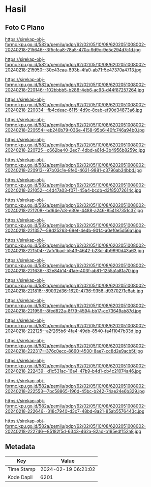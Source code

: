 # Hasil

## Foto C Plano

https://sirekap-obj-formc.kpu.go.id/582a/pemilu/pdpr/62/02/05/10/08/6202051008002-20240218-215646--3f5cfca8-78a5-470a-9d9c-9e5c294d7c1d.jpg

https://sirekap-obj-formc.kpu.go.id/582a/pemilu/pdpr/62/02/05/10/08/6202051008002-20240218-215950--30c43caa-893b-4fa0-ab71-5e47370a4713.jpg

https://sirekap-obj-formc.kpu.go.id/582a/pemilu/pdpr/62/02/05/10/08/6202051008002-20240218-220146--102bbbb5-b288-4eb6-ac93-d44f87257264.jpg

https://sirekap-obj-formc.kpu.go.id/582a/pemilu/pdpr/62/02/05/10/08/6202051008002-20240218-220334--fb4cdeac-6115-4d9c-8cab-ef90d34873a6.jpg

https://sirekap-obj-formc.kpu.go.id/582a/pemilu/pdpr/62/02/05/10/08/6202051008002-20240218-220554--eb240b79-036e-4158-95b6-40fc746a94b0.jpg

https://sirekap-obj-formc.kpu.go.id/582a/pemilu/pdpr/62/02/05/10/08/6202051008002-20240218-220725--c662be40-2ec7-4dbd-a61d-3b4956b8259c.jpg

https://sirekap-obj-formc.kpu.go.id/582a/pemilu/pdpr/62/02/05/10/08/6202051008002-20240218-220913--97b03c1e-8fe0-4631-9881-c3796ab34bbd.jpg

https://sirekap-obj-formc.kpu.go.id/582a/pemilu/pdpr/62/02/05/10/08/6202051008002-20240218-221052--c4d47a03-f071-45a4-bcdb-d3f85072614c.jpg

https://sirekap-obj-formc.kpu.go.id/582a/pemilu/pdpr/62/02/05/10/08/6202051008002-20240218-221208--bd64e7c8-e30e-4488-a246-854187351c37.jpg

https://sirekap-obj-formc.kpu.go.id/582a/pemilu/pdpr/62/02/05/10/08/6202051008002-20240218-221357--59d25263-69ef-4e4b-9014-a0ef0e5d56a1.jpg

https://sirekap-obj-formc.kpu.go.id/582a/pemilu/pdpr/62/02/05/10/08/6202051008002-20240218-221504--2afc1bad-b543-4642-b23d-4b9890d43a63.jpg

https://sirekap-obj-formc.kpu.go.id/582a/pemilu/pdpr/62/02/05/10/08/6202051008002-20240218-221636--32e84b14-41ae-403f-ab81-1255a1a81a70.jpg

https://sirekap-obj-formc.kpu.go.id/582a/pemilu/pdpr/62/02/05/10/08/6202051008002-20240218-221818--89032d36-1620-4736-9358-d9370271c8ab.jpg

https://sirekap-obj-formc.kpu.go.id/582a/pemilu/pdpr/62/02/05/10/08/6202051008002-20240218-221956--8fed822a-8f79-4594-bb17-cc73649ab87d.jpg

https://sirekap-obj-formc.kpu.go.id/582a/pemilu/pdpr/62/02/05/10/08/6202051008002-20240218-222125--a2f265b6-4fa4-49db-8540-fa4f1047b33d.jpg

https://sirekap-obj-formc.kpu.go.id/582a/pemilu/pdpr/62/02/05/10/08/6202051008002-20240218-222317--376c0ecc-8660-4500-8ae7-cc8d2e9acb5f.jpg

https://sirekap-obj-formc.kpu.go.id/582a/pemilu/pdpr/62/02/05/10/08/6202051008002-20240218-222439--d1c531ac-16a4-47b9-b4d1-cb4c21074a46.jpg

https://sirekap-obj-formc.kpu.go.id/582a/pemilu/pdpr/62/02/05/10/08/6202051008002-20240218-222553--7bc58865-196d-45bc-b242-74ae24e6b329.jpg

https://sirekap-obj-formc.kpu.go.id/582a/pemilu/pdpr/62/02/05/10/08/6202051008002-20240218-222646--318c7940-d3c7-48bd-8a21-85ab5576443c.jpg

https://sirekap-obj-formc.kpu.go.id/582a/pemilu/pdpr/62/02/05/10/08/6202051008002-20240218-222746--85182f5d-6343-462a-82ad-b195edf152a8.jpg


## Metadata

| Key        | Value               |
| ---------- | ------------------- |
| Time Stamp | 2024-02-19 06:21:02 |
| Kode Dapil | 6201                |



